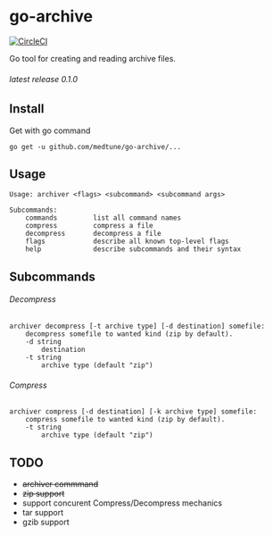 # go-archive

[![CircleCI](https://circleci.com/gh/medtune/go-archive.svg?style=svg)](https://circleci.com/gh/medtune/go-archive)

Go tool for creating and reading archive files.

###### latest release 0.1.0

## Install

Get with go command

```
go get -u github.com/medtune/go-archive/...
```

## Usage

```
Usage: archiver <flags> <subcommand> <subcommand args>

Subcommands:
	commands         list all command names
	compress         compress a file
	decompress       decompress a file
	flags            describe all known top-level flags
	help             describe subcommands and their syntax
```
## Subcommands

###### Decompress

```
archiver decompress [-t archive type] [-d destination] somefile:
    decompress somefile to wanted kind (zip by default).
    -d string
    	destination
    -t string
    	archive type (default "zip")
```

###### Compress

```
archiver compress [-d destination] [-k archive type] somefile:
    compress somefile to wanted kind (zip by default).
    -t string
    	archive type (default "zip")
```


## TODO

- ~~archiver commmand~~
- ~~zip support~~
- support concurent Compress/Decompress mechanics
- tar support
- gzib support
